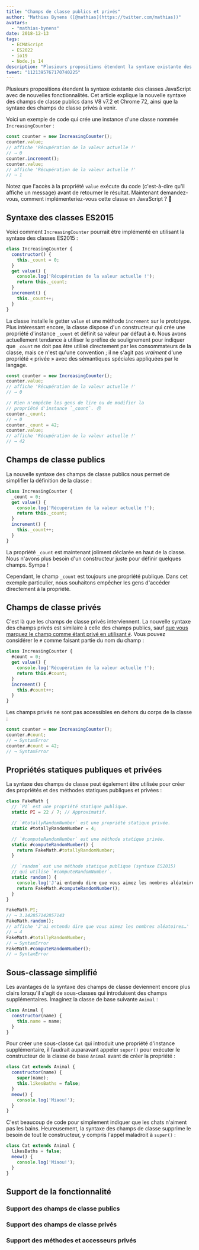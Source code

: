 ```yaml
---
title: "Champs de classe publics et privés"
author: "Mathias Bynens ([@mathias](https://twitter.com/mathias))"
avatars:
  - "mathias-bynens"
date: 2018-12-13
tags:
  - ECMAScript
  - ES2022
  - io19
  - Node.js 14
description: "Plusieurs propositions étendent la syntaxe existante des classes JavaScript avec de nouvelles fonctionnalités. Cet article explique la nouvelle syntaxe des champs de classe publics dans V8 v7.2 et Chrome 72, ainsi que la syntaxe des champs de classe privés à venir."
tweet: "1121395767170740225"
---
```

Plusieurs propositions étendent la syntaxe existante des classes JavaScript avec de nouvelles fonctionnalités. Cet article explique la nouvelle syntaxe des champs de classe publics dans V8 v7.2 et Chrome 72, ainsi que la syntaxe des champs de classe privés à venir.

Voici un exemple de code qui crée une instance d'une classe nommée `IncreasingCounter` :

```js
const counter = new IncreasingCounter();
counter.value;
// affiche 'Récupération de la valeur actuelle !'
// → 0
counter.increment();
counter.value;
// affiche 'Récupération de la valeur actuelle !'
// → 1
```

Notez que l'accès à la propriété `value` exécute du code (c'est-à-dire qu'il affiche un message) avant de retourner le résultat. Maintenant demandez-vous, comment implémenteriez-vous cette classe en JavaScript ? 🤔

## Syntaxe des classes ES2015

Voici comment `IncreasingCounter` pourrait être implémenté en utilisant la syntaxe des classes ES2015 :

```js
class IncreasingCounter {
  constructor() {
    this._count = 0;
  }
  get value() {
    console.log('Récupération de la valeur actuelle !');
    return this._count;
  }
  increment() {
    this._count++;
  }
}
```

La classe installe le getter `value` et une méthode `increment` sur le prototype. Plus intéressant encore, la classe dispose d'un constructeur qui crée une propriété d'instance `_count` et définit sa valeur par défaut à `0`. Nous avons actuellement tendance à utiliser le préfixe de soulignement pour indiquer que `_count` ne doit pas être utilisé directement par les consommateurs de la classe, mais ce n'est qu'une convention ; il ne s'agit pas _vraiment_ d'une propriété « privée » avec des sémantiques spéciales appliquées par le langage.

<!--truncate-->
```js
const counter = new IncreasingCounter();
counter.value;
// affiche 'Récupération de la valeur actuelle !'
// → 0

// Rien n'empêche les gens de lire ou de modifier la
// propriété d'instance `_count`. 😢
counter._count;
// → 0
counter._count = 42;
counter.value;
// affiche 'Récupération de la valeur actuelle !'
// → 42
```

## Champs de classe publics

La nouvelle syntaxe des champs de classe publics nous permet de simplifier la définition de la classe :

```js
class IncreasingCounter {
  _count = 0;
  get value() {
    console.log('Récupération de la valeur actuelle !');
    return this._count;
  }
  increment() {
    this._count++;
  }
}
```

La propriété `_count` est maintenant joliment déclarée en haut de la classe. Nous n'avons plus besoin d'un constructeur juste pour définir quelques champs. Sympa !

Cependant, le champ `_count` est toujours une propriété publique. Dans cet exemple particulier, nous souhaitons empêcher les gens d'accéder directement à la propriété.

## Champs de classe privés

C'est là que les champs de classe privés interviennent. La nouvelle syntaxe des champs privés est similaire à celle des champs publics, sauf [que vous marquez le champ comme étant privé en utilisant `#`](https://github.com/tc39/proposal-class-fields/blob/master/PRIVATE_SYNTAX_FAQ.md). Vous pouvez considérer le `#` comme faisant partie du nom du champ :

```js
class IncreasingCounter {
  #count = 0;
  get value() {
    console.log('Récupération de la valeur actuelle !');
    return this.#count;
  }
  increment() {
    this.#count++;
  }
}
```

Les champs privés ne sont pas accessibles en dehors du corps de la classe :

```js
const counter = new IncreasingCounter();
counter.#count;
// → SyntaxError
counter.#count = 42;
// → SyntaxError
```

## Propriétés statiques publiques et privées

La syntaxe des champs de classe peut également être utilisée pour créer des propriétés et des méthodes statiques publiques et privées :

```js
class FakeMath {
  // `PI` est une propriété statique publique.
  static PI = 22 / 7; // Approximatif.

  // `#totallyRandomNumber` est une propriété statique privée.
  static #totallyRandomNumber = 4;

  // `#computeRandomNumber` est une méthode statique privée.
  static #computeRandomNumber() {
    return FakeMath.#totallyRandomNumber;
  }

  // `random` est une méthode statique publique (syntaxe ES2015)
  // qui utilise `#computeRandomNumber`.
  static random() {
    console.log('J'ai entendu dire que vous aimez les nombres aléatoires…');
    return FakeMath.#computeRandomNumber();
  }
}

FakeMath.PI;
// → 3.142857142857143
FakeMath.random();
// affiche 'J'ai entendu dire que vous aimez les nombres aléatoires…'
// → 4
FakeMath.#totallyRandomNumber;
// → SyntaxError
FakeMath.#computeRandomNumber();
// → SyntaxError
```

## Sous-classage simplifié

Les avantages de la syntaxe des champs de classe deviennent encore plus clairs lorsqu'il s'agit de sous-classes qui introduisent des champs supplémentaires. Imaginez la classe de base suivante `Animal` :

```js
class Animal {
  constructor(name) {
    this.name = name;
  }
}
```

Pour créer une sous-classe `Cat` qui introduit une propriété d'instance supplémentaire, il faudrait auparavant appeler `super()` pour exécuter le constructeur de la classe de base `Animal` avant de créer la propriété :

```js
class Cat extends Animal {
  constructor(name) {
    super(name);
    this.likesBaths = false;
  }
  meow() {
    console.log('Miaou!');
  }
}
```

C'est beaucoup de code pour simplement indiquer que les chats n'aiment pas les bains. Heureusement, la syntaxe des champs de classe supprime le besoin de tout le constructeur, y compris l'appel maladroit à `super()` :

```js
class Cat extends Animal {
  likesBaths = false;
  meow() {
    console.log('Miaou!');
  }
}
```

## Support de la fonctionnalité

### Support des champs de classe publics

<feature-support chrome="72 /blog/v8-release-72#public-class-fields"
                 firefox="oui https://developer.mozilla.org/en-US/docs/Mozilla/Firefox/Releases/69#JavaScript"
                 safari="oui https://bugs.webkit.org/show_bug.cgi?id=174212"
                 nodejs="12 https://twitter.com/mathias/status/1120700101637353473"
                 babel="oui https://babeljs.io/docs/en/babel-plugin-proposal-class-properties"></feature-support>

### Support des champs de classe privés

<feature-support chrome="74 /blog/v8-release-74#private-class-fields"
                 firefox="90 https://spidermonkey.dev/blog/2021/05/03/private-fields-ship.html"
                 safari="oui"
                 nodejs="12 https://twitter.com/mathias/status/1120700101637353473"
                 babel="oui https://babeljs.io/docs/en/babel-plugin-proposal-class-properties"></feature-support>

### Support des méthodes et accesseurs privés

<feature-support chrome="84 /blog/v8-release-84#private-methods-and-accessors"
                 firefox="90 https://spidermonkey.dev/blog/2021/05/03/private-fields-ship.html"
                 safari="oui https://webkit.org/blog/11989/new-webkit-features-in-safari-15/"
                 nodejs="14.6.0"
                 babel="oui https://babeljs.io/docs/en/babel-plugin-proposal-private-methods"></feature-support>

